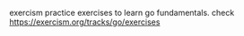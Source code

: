 exercism practice exercises to learn go fundamentals.
check https://exercism.org/tracks/go/exercises
